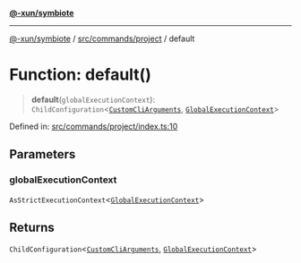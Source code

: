 [**@-xun/symbiote**](../../../../README.md)

***

[@-xun/symbiote](../../../../README.md) / [src/commands/project](../README.md) / default

# Function: default()

> **default**(`globalExecutionContext`): `ChildConfiguration`\<[`CustomCliArguments`](../info/type-aliases/CustomCliArguments.md), [`GlobalExecutionContext`](../../../configure/type-aliases/GlobalExecutionContext.md)\>

Defined in: [src/commands/project/index.ts:10](https://github.com/Xunnamius/symbiote/blob/6ed00ca6896b0b8cec3f95d250dcb8a4cc24b2a7/src/commands/project/index.ts#L10)

## Parameters

### globalExecutionContext

`AsStrictExecutionContext`\<[`GlobalExecutionContext`](../../../configure/type-aliases/GlobalExecutionContext.md)\>

## Returns

`ChildConfiguration`\<[`CustomCliArguments`](../info/type-aliases/CustomCliArguments.md), [`GlobalExecutionContext`](../../../configure/type-aliases/GlobalExecutionContext.md)\>
